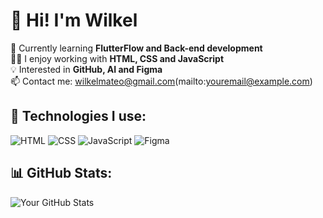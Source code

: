 # 👋 Hi! I'm Wilkel  

🌱 Currently learning **FlutterFlow and Back-end development**  
👨‍💻 I enjoy working with **HTML, CSS and JavaScript**  
💡 Interested in **GitHub, AI and Figma**  
📫 Contact me: wilkelmateo@gmail.com(mailto:youremail@example.com)  

## 🚀 Technologies I use:
![HTML](https://img.shields.io/badge/-HTML5-E34F26?style=flat-square&logo=html5&logoColor=white)
![CSS](https://img.shields.io/badge/-CSS3-1572B6?style=flat-square&logo=css3)
![JavaScript](https://img.shields.io/badge/-JavaScript-F7DF1E?style=flat-square&logo=javascript&logoColor=black)
![Figma](https://img.shields.io/badge/-Figma-F24E1E?style=flat-square&logo=figma&logoColor=white)

## 📊 GitHub Stats:
![Your GitHub Stats](https://github-readme-stats.vercel.app/api?username=will23-ai&show_icons=true&theme=tokyonight)

